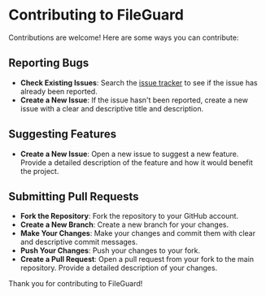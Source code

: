 # Contributing to FileGuard

Contributions are welcome! Here are some ways you can contribute:

## Reporting Bugs

- **Check Existing Issues**: Search the [issue tracker](https://github.com/IamTamheedNazir/FileGuard/issues) to see if the issue has already been reported.
- **Create a New Issue**: If the issue hasn't been reported, create a new issue with a clear and descriptive title and description.

## Suggesting Features

- **Create a New Issue**: Open a new issue to suggest a new feature. Provide a detailed description of the feature and how it would benefit the project.

## Submitting Pull Requests

- **Fork the Repository**: Fork the repository to your GitHub account.
- **Create a New Branch**: Create a new branch for your changes.
- **Make Your Changes**: Make your changes and commit them with clear and descriptive commit messages.
- **Push Your Changes**: Push your changes to your fork.
- **Create a Pull Request**: Open a pull request from your fork to the main repository. Provide a detailed description of your changes.

Thank you for contributing to FileGuard!
